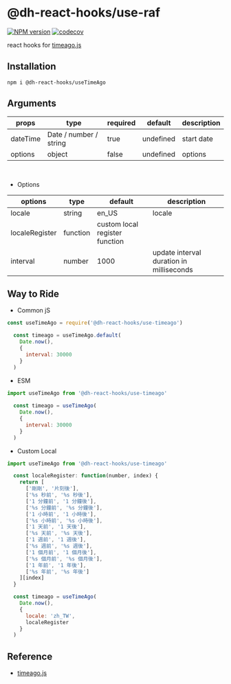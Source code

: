 # @dh-react-hooks/use-raf

[![NPM version](https://img.shields.io/npm/v/@dh-react-hooks/useTimeAgo.svg)](https://www.npmjs.com/package/@dh-react-hooks/useTimeAgo)
[![codecov](https://codecov.io/gh/danhuang1202/DrHooks/branch/master/graph/badge.svg)](https://codecov.io/gh/danhuang1202/DrHooks)

react hooks for [timeago.js](https://github.com/hustcc/timeago.js)


## Installation
```
npm i @dh-react-hooks/useTimeAgo
```

## Arguments
  | props | type | required | default | description |
  | --- | --- | --- | --- | --- |
  | dateTime | Date / number / string | true | undefined | start date |
  | options | object | false | undefined | options |
  <br/>

  - Options
  
  | options | type | default | description |
  | --- | --- | --- | --- |
  | locale | string | en_US | locale |
  | localeRegister	| function | custom local register function |
  | interval | number | 1000 | update interval duration in milliseconds |

## Way to Ride
- Common jS
```js
const useTimeAgo = require('@dh-react-hooks/use-timeago')

  const timeago = useTimeAgo.default(
    Date.now(), 
    {
      interval: 30000
    }
  )
```

- ESM
```js
import useTimeAgo from '@dh-react-hooks/use-timeago'
  
  const timeago = useTimeAgo(
    Date.now(), 
    {
      interval: 30000
    }
  )
```

- Custom Local

```js
import useTimeAgo from '@dh-react-hooks/use-timeago'

  const localeRegister: function(number, index) {
    return [
      ['剛剛', '片刻後'],
      ['%s 秒前', '%s 秒後'],
      ['1 分鐘前', '1 分鐘後'],
      ['%s 分鐘前', '%s 分鐘後'],
      ['1 小時前', '1 小時後'],
      ['%s 小時前', '%s 小時後'],
      ['1 天前', '1 天後'],
      ['%s 天前', '%s 天後'],
      ['1 週前', '1 週後'],
      ['%s 週前', '%s 週後'],
      ['1 個月前', '1 個月後'],
      ['%s 個月前', '%s 個月後'],
      ['1 年前', '1 年後'],
      ['%s 年前', '%s 年後']
    ][index]
  }

  const timeago = useTimeAgo(
    Date.now(), 
    {
      locale: 'zh_TW',
      localeRegister
    }
  )
```

## Reference
- [timeago.js](https://github.com/hustcc/timeago.js)
